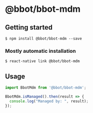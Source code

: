 # @bbot/bbot-mdm

## Getting started

`$ npm install @bbot/bbot-mdm --save`

### Mostly automatic installation

`$ react-native link @bbot/bbot-mdm`

## Usage
```javascript
import BbotMdm from '@bbot/bbot-mdm';

BbotMdm.isManaged().then(result => {
  console.log("Managed by: ", result);
});
```
